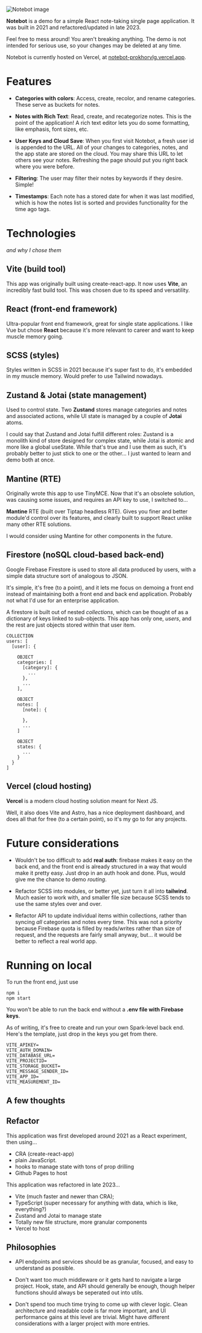 ![Notebot image](./src/images/notebot-image.png)

**Notebot** is a demo for a simple React note-taking single page application. It was built in 2021 and refactored/updated in late 2023.

Feel free to mess around! You aren't breaking anything. The demo is not intended for serious use, so your changes may be deleted at any time.

Notebot is currently hosted on Vercel, at [notebot-prokhorvlg.vercel.app](notebot-prokhorvlg.vercel.app).

# Features

- **Categories with colors**: Access, create, recolor, and rename categories. These serve as buckets for notes.

- **Notes with Rich Text**: Read, create, and recategorize notes. This is the point of the application! A rich text editor lets you do some formatting, like emphasis, font sizes, etc.

- **User Keys and Cloud Save**: When you first visit Notebot, a fresh user id is appended to the URL. All of your changes to categories, notes, and the app state are stored on the cloud. You may share this URL to let others see your notes. Refreshing the page should put you right back where you were before.

- **Filtering**: The user may filter their notes by keywords if they desire. Simple!

- **Timestamps**: Each note has a stored date for when it was last modified, which is how the notes list is sorted and provides functionality for the time ago tags.

# Technologies

*and why I chose them*

## Vite (build tool)

This app was originally built using create-react-app. It now uses **Vite**, an incredibly fast build tool. This was chosen due to its speed and versatility.

## React (front-end framework)

Ultra-popular front end framework, great for single state applications. I like Vue but chose **React** because it's more relevant to career and want to keep muscle memory going.

## SCSS (styles)

Styles written in SCSS in 2021 because it's super fast to do, it's embedded in my muscle memory. Would prefer to use Tailwind nowadays.

## Zustand & Jotai (state management)

Used to control state. Two **Zustand** stores manage categories and notes and associated actions, while UI state is managed by a couple of **Jotai** atoms.

I could say that Zustand and Jotai fulfill different roles: Zustand is a monolith kind of store designed for complex state, while Jotai is atomic and more like a global useState. While that's true and I use them as such, it's probably better to just stick to one or the other... I just wanted to learn and demo both at once.

## Mantine (RTE)

Originally wrote this app to use TinyMCE. Now that it's an obsolete solution, was causing some issues, and requires an API key to use, I switched to...

**Mantine** RTE (built over Tiptap headless RTE). Gives you finer and better module'd control over its features, and clearly built to support React unlike many other RTE solutions.

I would consider using Mantine for other components in the future.

## Firestore (noSQL cloud-based back-end)

Google Firebase Firestore is used to store all data produced by users, with a simple data structure sort of analogous to JSON.

It's simple, it's free (to a point), and it lets me focus on demoing a front end instead of maintaining both a front end and back end application. Probably not what I'd use for an enterprise application.

A firestore is built out of nested *collections*, which can be thought of as a dictionary of keys linked to sub-objects. This app has only one, *users*, and the rest are just objects stored within that user item.

```
COLLECTION
users: [
  [user]: {

    OBJECT
    categories: [
      [category]: {
        ...
      },
      ...
    ],

    OBJECT
    notes: [
      [note]: {

      },
      ...
    ]

    OBJECT
    states: {
      ...
    }
  }
]

```

## Vercel (cloud hosting)

**Vercel** is a modern cloud hosting solution meant for Next JS.

Well, it also does Vite and Astro, has a nice deployment dashboard, and does all that for free (to a certain point), so it's my go to for any projects.

# Future considerations

- Wouldn't be too difficult to add **real auth**: firebase makes it easy on the back end, and the front end is already structured in a way that would make it pretty easy. Just drop in an auth hook and done. Plus, would give me the chance to demo *routing*.

- Refactor SCSS into modules, or better yet, just turn it all into **tailwind**. Much easier to work with, and smaller file size because SCSS tends to use the same styles over and over.

- Refactor API to update individual items within collections, rather than syncing *all* categories and notes every time. This was not a priority because Firebase quota is filled by reads/writes rather than size of request, and the requests are fairly small anyway, but... it would be better to reflect a real world app.

# Running on local

To run the front end, just use

```
npm i
npm start
```

You won't be able to run the back end without a **.env file with Firebase keys**. 

As of writing, it's free to create and run your own Spark-level back end. Here's the template, just drop in the keys you get from there.

```
VITE_APIKEY=
VITE_AUTH_DOMAIN=
VITE_DATABASE_URL=
VITE_PROJECTID=
VITE_STORAGE_BUCKET=
VITE_MESSAGE_SENDER_ID=
VITE_APP_ID=
VITE_MEASUREMENT_ID=
```

## A few thoughts

## Refactor

This application was first developed around 2021 as a React experiment, then using...
- CRA (create-react-app)
- plain JavaScript.
- hooks to manage state with tons of prop drilling
- Github Pages to host

This application was refactored in late 2023...
- Vite (much faster and newer than CRA);
- TypeScript (super necessary for anything with data, which is like, everything?)
- Zustand and Jotai to manage state
- Totally new file structure, more granular components
- Vercel to host

## Philosophies

- API endpoints and services should be as granular, focused, and easy to understand as possible.

- Don't want too much middleware or it gets hard to navigate a large project. Hook, state, and API should generally be enough, though helper functions should always be seperated out into utils.

- Don't spend too much time trying to come up with clever logic. Clean architecture and readable code is far more important, and UI performance gains at this level are trivial. Might have different considerations with a larger project with more entries.
